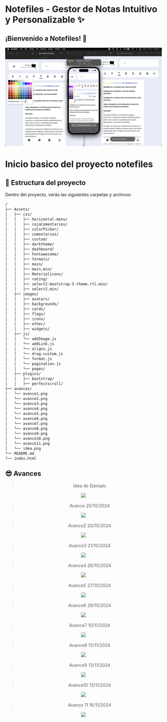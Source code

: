 # Notefiles - Gestor de Notas Intuitivo y Personalizable ✨

## ¡Bienvenido a Notefiles! 🚀

  <img src='avances/preview.png'>


# Inicio basico del proyecto notefiles

## 🚀 Estructura del proyecto

Dentro del proyecto, verás las siguientes carpetas y archivos:

```text
/
├── Assets/
│   ├── css/
│   │   ├── horizontal-menu/
│   │   ├── cajaComentarios/
│   │   ├── colorPicker/
│   │   ├── comentarios/
│   │   ├── custom/
│   │   ├── darktheme/
│   │   ├── dashboard/
│   │   ├── Fontawesome/
│   │   ├── formats/
│   │   ├── main/
│   │   ├── main.min/
│   │   ├── Materialicons/
│   │   ├── rating/
│   │   ├── select2-bootstrap-5-theme.rtl.min/
│   │   ├── select2.min/
│   ├── images/
│   │   ├── avatars/
│   │   ├── backgrounds/
│   │   ├── cards/
│   │   ├── flags/
│   │   ├── icons/
│   │   ├── other/
│   │   ├── widgets/
│   ├── js/
│   │   └── addImage.js
│   │   └── addLink.js
│   │   └── aligns.js
│   │   └── drag-custom.js
│   │   └── format.js
│   │   └── pagination.js
│   │   └── pages/
│   ├── plugins/
│   │   ├── bootstrap/
│   │   ├── perfectscroll/
├── avances/
│   └── avance1.png
│   └── avance2.png
│   └── avance3.png
│   └── avance4.png
│   └── avance5.png
│   └── avance6.png
│   └── avance7.png
│   └── avance8.png
│   └── avance9.png
│   └── avance10.png
│   └── avance11.png
│   └── idea.png
└── README.md
└── index.html
```
## 😎 Avances

<div align="center">
  
 > Idea de Ejemplo

  <img src='avances/idea.png'>

> Avance 20/10/2024

  <img src='avances/avance1.png'>

> Avance2 20/10/2024

  <img src='avances/avance2.png'>

> Avance3 21/10/2024

  <img src='avances/avance3.png'>

> Avance4 26/10/2024

  <img src='avances/avance4.png'>

> Avance5 27/10/2024

  <img src='avances/avance5.png'>

> Avance6 29/10/2024

  <img src='avances/avance6.png'>

> Avance7 10/11/2024

  <img src='avances/avance7.png'>

> Avance8 13/11/2024

  <img src='avances/avance8.png'>

> Avance9 13/11/2024

  <img src='avances/avance9.png'>

> Avance10 13/11/2024

  <img src='avances/avance10.png'>

> Avance 11 16/11/2024

  <img src='avances/avance11.png'>

</div>
